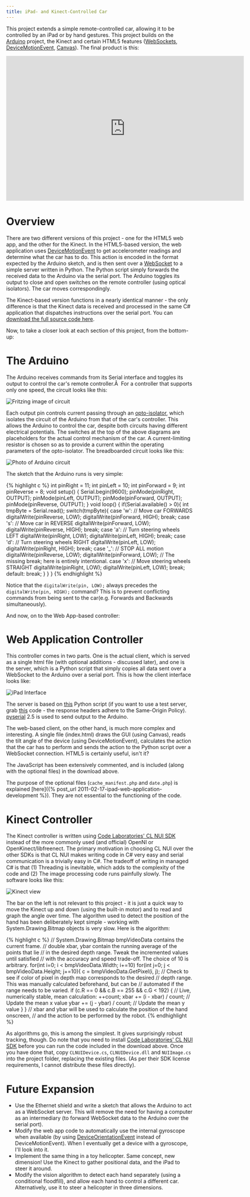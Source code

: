 ```yaml
---
title: iPad- and Kinect-Controlled Car
---
```

This project extends a simple remote-controlled car, allowing it to be controlled by an iPad or by hand gestures. This project builds on the [Arduino](http://arduino.cc/) project, the Kinect and certain HTML5 features ([WebSockets](http://en.wikipedia.org/wiki/WebSockets), [DeviceMotionEvent](http://developer.apple.com/library/safari/#documentation/SafariDOMAdditions/Reference/DeviceMotionEventClassRef/DeviceMotionEvent/DeviceMotionEvent.html#//apple_ref/javascript/cl/DeviceMotionEvent), [Canvas](http://en.wikipedia.org/wiki/Canvas_element)). The final product is this:

<p><object width="640" height="390"><param name="movie" value="http://www.youtube.com/v/D7Ses-VGU9U&amp;hl=en_US&amp;feature=player_embedded&amp;version=3" /><param name="allowFullScreen" value="true" /><param name="allowScriptAccess" value="always" /><embed type="application/x-shockwave-flash" width="640" height="390" src="http://www.youtube.com/v/D7Ses-VGU9U&amp;hl=en_US&amp;feature=player_embedded&amp;version=3" allowfullscreen="true" allowscriptaccess="always"></embed></object></p>

# Overview

There are two different versions of this project - one for the HTML5 web app, and the other for the Kinect. In the HTML5-based version, the web application uses [DeviceMotionEvent](http://developer.apple.com/library/safari/#documentation/SafariDOMAdditions/Reference/DeviceMotionEventClassRef/DeviceMotionEvent/DeviceMotionEvent.html#//apple_ref/javascript/cl/DeviceMotionEvent) to get accelerometer readings and determine what the car has to do. This action is encoded in the format expected by the Arduino sketch, and is then sent over a [WebSocket](http://en.wikipedia.org/wiki/WebSockets) to a simple server written in Python. The Python script simply forwards the received data to the Arduino via the serial port. The Arduino toggles its output to close and open switches on the remote controller (using optical isolators). The car moves correspondingly.

The Kinect-based version functions in a nearly identical manner - the only difference is that the Kinect data is received and processed in the same C# application that dispatches instructions over the serial port. You can [download the full source code here](http://www.gauravmanek.com/blog/wp-content/uploads/2011/03/RC_Car.zip).

Now, to take a closer look at each section of this project, from the bottom-up:

# The Arduino

The Arduino receives commands from its Serial interface and toggles its output to control the car's remote controller.Â  For a controller that supports only one speed, the circuit looks like this:

![Fritzing image of circuit](projects/img/2011-03-28-ipad-and-kinect-controlled-car/RGB_Cube_Show_lowgamma_cutout_a.png "Fritzing image of circuit")

Each output pin controls current passing through an [opto-isolator](http://en.wikipedia.org/wiki/Opto-isolator), which isolates the circuit of the Arduino from that of the car's controller. This allows the Arduino to control the car, despite both circuits having different electrical potentials. The switches at the top of the above diagrams are placeholders for the actual control mechanism of the car. A current-limiting resistor is chosen so as to provide a current within the operating parameters of the opto-isolator. The breadboarded circuit looks like this:

![Photo of Arduino circuit](projects/img/2011-03-28-ipad-and-kinect-controlled-car/DSC_5087.jpg "Photo of Arduino circuit")

The sketch that the Arduino runs is very simple:

{% highlight c %}
int pinRight = 11;
int pinLeft = 10;
int pinForward = 9;
int pinReverse = 8;
void setup() {
  Serial.begin(9600);
  pinMode(pinRight, OUTPUT);
  pinMode(pinLeft, OUTPUT);
  pinMode(pinForward, OUTPUT);
  pinMode(pinReverse, OUTPUT);
}
void loop() {
  if(Serial.available() > 0){
    int tmpByte = Serial.read();
    switch(tmpByte){
      case 'w': // Move car FORWARDS
        digitalWrite(pinReverse, LOW);
        digitalWrite(pinForward, HIGH);
        break;
      case 's': // Move car in REVERSE
        digitalWrite(pinForward, LOW);
        digitalWrite(pinReverse, HIGH);
        break;
      case 'a': // Turn steering wheels LEFT
        digitalWrite(pinRight, LOW);
        digitalWrite(pinLeft, HIGH);
        break;
      case 'd': // Turn steering wheels RIGHT
        digitalWrite(pinLeft, LOW);
        digitalWrite(pinRight, HIGH);
        break;
      case '_': // STOP ALL motion
        digitalWrite(pinReverse, LOW);
        digitalWrite(pinForward, LOW);
        // The missing break; here is entirely intentional.
      case 'x': // Move steering wheels STRAIGHT
        digitalWrite(pinRight, LOW);
        digitalWrite(pinLeft, LOW);
        break;
      default:
        break;
    }
  }
}
{% endhighlight %}

Notice that the `digitalWrite(pin, LOW);` always precedes the `digitalWrite(pin, HIGH);` command? This is to prevent conflicting commands from being sent to the car(e.g. Forwards and Backwards simultaneously).

And now, on to the Web App-based controller:

# Web Application Controller



This controller comes in two parts. One is the actual client, which is served as a single html file (with optional additions - discussed later), and one is the server, which is a Python script that simply copies all data sent over a WebSocket to the Arduino over a serial port. This is how the client interface looks like:

![iPad Interface](projects/img/2011-03-28-ipad-and-kinect-controlled-car/Untitled-1.png "iPad Interface")

The server is based on [this](http://pastebin.com/zBjN02jQ) Python script (if you want to use a test server, grab [this](http://pastebin.com/d8SDbbED) code - the response headers adhere to the Same-Origin Policy). [pyserial](http://sourceforge.net/projects/pyserial/files/pyserial/2.5/) 2.5 is used to send output to the Arduino.

The web-based client, on the other hand, is much more complex and interesting. A single file (index.html) draws the GUI (using Canvas), reads the tilt angle of the device (using DeviceMotionEvent), calculates the action that the car has to perform and sends the action to the Python script over a WebSocket connection. HTML5 is certainly useful, isn't it?

The JavaScript has been extensively commented, and is included (along with the optional files) in the download above.

The purpose of the optional files (`cache_manifest.php` and `date.php`) is explained [here]({% post_url 2011-02-17-ipad-web-application-development %}). They are not essential to the functioning of the code.

# Kinect Controller

The Kinect controller is written using [Code Laboratories' CL NUI SDK](http://codelaboratories.com/nui/) instead of the more commonly used (and official) OpenNI or OpenKinect/libfreenect. The primary motivation in choosing CL NUI over the other SDKs is that CL NUI makes writing code in C# very easy and serial communication is a trivially easy in C#. The tradeoff of writing in managed C# is that (1) Threading is inevitable, which adds to the complexity of the code and (2) The image processing code runs painfully slowly. The software looks like this:

![Kinect view](projects/img/2011-03-28-ipad-and-kinect-controlled-car/screenshot_kinect.png "Kinect view")

The bar on the left is not relevant to this project - it is just a quick way to move the Kinect up and down (using the built-in motor) and to read and graph the angle over time. The algorithm used to detect the position of the hand has been deliberately kept simple - working with System.Drawing.Bitmap objects is very slow. Here is the algorithm:

{% highlight c %}
// System.Drawing.Bitmap bmpVideoData contains the current frame.
// double xbar, ybar contain the running average of the points that lie
// 	in the desired depth range. Tweak the incremented values until satisfied
// 	with the accuracy and speed trade-off. The choice of 10 is arbitrary.
for(int i=0; i < bmpVideoData.Width; i+=10)
    for(int j=0; j < bmpVideoData.Height; j+=10){
        c = bmpVideoData.GetPixel(i, j);
        // Check to see if color of pixel in depth map corresponds to the desired
        // depth range. This was manually calculated beforehand, but can be
        // automated if the range needs to be varied.
        if (c.R == 0 && c.B == 255 && c.G < 192) {
            // Live, numerically stable, mean calculation:
            ++count;
            xbar += (i - xbar) / count; // Update the mean x value
            ybar += (j - ybar) / count; // Update the mean y value
        }
    }
// xbar and ybar will be used to calculate the position of the hand onscreen,
// and the action to be performed by the robot.
{% endhighlight %}

As algorithms go, this is among the simplest. It gives surprisingly robust tracking, though. Do note that you need to install [Code Laboratories' CL NUI SDK](http://codelaboratories.com/nui/) before you can run the code included in the download above. Once you have done that, copy `CLNUIDevice.cs`,  `CLNUIDevice.dll` and  `NUIImage.cs` into the project folder, replacing the existing files. (As per their SDK license requirements, I cannot distribute these files directly).

# Future Expansion

- Use the Ethernet shield and write a sketch that allows the Arduino to act as a WebSocket server. This will remove the need for having a computer as an intermediary (to forward WebSocket data to the Arduino over the serial port).
- Modify the web app code to automatically use the internal gyroscope when available (by using [DeviceOrientationEvent](http://dev.w3.org/geo/api/spec-source-orientation) instead of DeviceMotionEvent). When I eventually get a device with a gyroscope, I'll look into it.
- Implement the same thing in a toy helicopter. Same concept, new dimension! Use the Kinect to gather positional data, and the iPad to steer it around.
- Modify the vision algorithm to detect each hand separately (using a conditional floodfill), and allow each hand to control a different car. Alternatively, use it to steer a helicopter in three dimensions.
